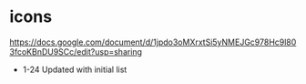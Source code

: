 icons
=====

https://docs.google.com/document/d/1jpdo3oMXrxtSi5yNMEJGc978Hc9l803fcoKBnDU9SCc/edit?usp=sharing

* 1-24 Updated with initial list